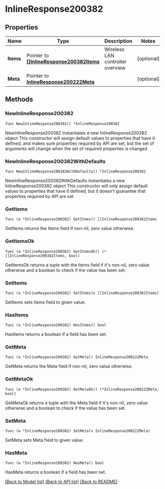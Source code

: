 # InlineResponse200382

## Properties

Name | Type | Description | Notes
------------ | ------------- | ------------- | -------------
**Items** | Pointer to [**[]InlineResponse200382Items**](InlineResponse200382Items.md) | Wireless LAN controller overview | [optional] 
**Meta** | Pointer to [**InlineResponse200222Meta**](InlineResponse200222Meta.md) |  | [optional] 

## Methods

### NewInlineResponse200382

`func NewInlineResponse200382() *InlineResponse200382`

NewInlineResponse200382 instantiates a new InlineResponse200382 object
This constructor will assign default values to properties that have it defined,
and makes sure properties required by API are set, but the set of arguments
will change when the set of required properties is changed

### NewInlineResponse200382WithDefaults

`func NewInlineResponse200382WithDefaults() *InlineResponse200382`

NewInlineResponse200382WithDefaults instantiates a new InlineResponse200382 object
This constructor will only assign default values to properties that have it defined,
but it doesn't guarantee that properties required by API are set

### GetItems

`func (o *InlineResponse200382) GetItems() []InlineResponse200382Items`

GetItems returns the Items field if non-nil, zero value otherwise.

### GetItemsOk

`func (o *InlineResponse200382) GetItemsOk() (*[]InlineResponse200382Items, bool)`

GetItemsOk returns a tuple with the Items field if it's non-nil, zero value otherwise
and a boolean to check if the value has been set.

### SetItems

`func (o *InlineResponse200382) SetItems(v []InlineResponse200382Items)`

SetItems sets Items field to given value.

### HasItems

`func (o *InlineResponse200382) HasItems() bool`

HasItems returns a boolean if a field has been set.

### GetMeta

`func (o *InlineResponse200382) GetMeta() InlineResponse200222Meta`

GetMeta returns the Meta field if non-nil, zero value otherwise.

### GetMetaOk

`func (o *InlineResponse200382) GetMetaOk() (*InlineResponse200222Meta, bool)`

GetMetaOk returns a tuple with the Meta field if it's non-nil, zero value otherwise
and a boolean to check if the value has been set.

### SetMeta

`func (o *InlineResponse200382) SetMeta(v InlineResponse200222Meta)`

SetMeta sets Meta field to given value.

### HasMeta

`func (o *InlineResponse200382) HasMeta() bool`

HasMeta returns a boolean if a field has been set.


[[Back to Model list]](../README.md#documentation-for-models) [[Back to API list]](../README.md#documentation-for-api-endpoints) [[Back to README]](../README.md)


